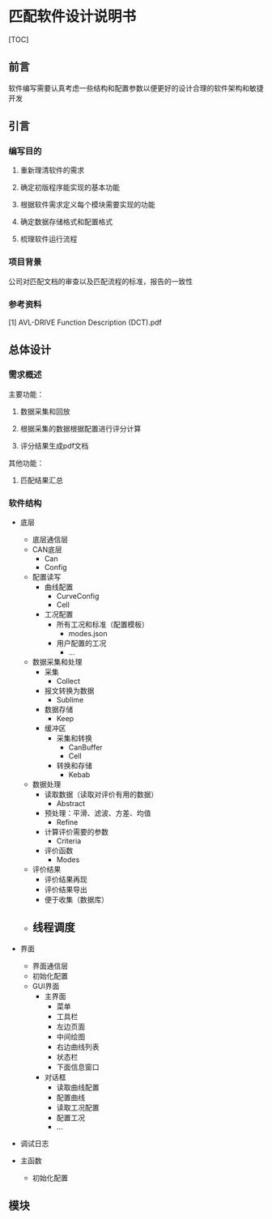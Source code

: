 # 匹配软件设计说明书

[TOC]

## 前言

软件编写需要认真考虑一些结构和配置参数以便更好的设计合理的软件架构和敏捷开发

## 引言

### 编写目的

1. 重新理清软件的需求

2. 确定初版程序能实现的基本功能

3. 根据软件需求定义每个模块需要实现的功能

4. 确定数据存储格式和配置格式

5. 梳理软件运行流程

###  项目背景

公司对匹配文档的审查以及匹配流程的标准，报告的一致性

### 参考资料

[1] AVL-DRIVE Function Description (DCT).pdf

## 总体设计

### 需求概述

主要功能：

1. 数据采集和回放

2. 根据采集的数据根据配置进行评分计算

3. 评分结果生成pdf文档

其他功能：

1. 匹配结果汇总

### 软件结构

- 底层
  - 底层通信层
  - CAN底层
    - Can
    - Config
  - 配置读写
    - 曲线配置
      - CurveConfig
      - Cell
    - 工况配置
      - 所有工况和标准（配置模板）
        - modes.json
      - 用户配置的工况
        - ...
  - 数据采集和处理
    - 采集
      - Collect
    - 报文转换为数据
      - Sublime
    - 数据存储
      - Keep
    - 缓冲区
      - 采集和转换
        - CanBuffer
        - Cell
      - 转换和存储
        - Kebab
  - 数据处理
    - 读取数据（读取对评价有用的数据）
      - Abstract
    - 预处理：平滑、滤波、方差、均值
      - Refine
    - 计算评价需要的参数
      - Criteria
    - 评价函数
      - Modes
  - 评价结果
    - 评价结果再现
    - 评价结果导出
    - 便于收集（数据库）
  - 线程调度
    - 
- 界面
  - 界面通信层
  - 初始化配置
  - GUI界面
    - 主界面
      - 菜单
      - 工具栏
      - 左边页面
      - 中间绘图
      - 右边曲线列表
      - 状态栏
      - 下面信息窗口
    - 对话框
      - 读取曲线配置
      - 配置曲线
      - 读取工况配置
      - 配置工况
      - ...

- 调试日志
- 主函数
  - 初始化配置

## 模块

